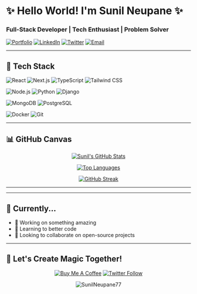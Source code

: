 # ✨ Hello World! I'm Sunil Neupane ✨

### **Full-Stack Developer | Tech Enthusiast | Problem Solver**

[![Portfolio](https://img.shields.io/badge/🌐_Portfolio-FF4088?style=for-the-badge&logo=vercel&logoColor=white)](https://sunil-app.vercel.app)
[![LinkedIn](https://img.shields.io/badge/💼_LinkedIn-0A66C2?style=for-the-badge&logo=linkedin&logoColor=white)](https://www.linkedin.com/in/sunil-neupane77/)
[![Twitter](https://img.shields.io/badge/🐦_Twitter-1DA1F2?style=for-the-badge&logo=twitter&logoColor=white)](https://twitter.com/SunilNeupane77)
[![Email](https://img.shields.io/badge/📧_Email-EA4335?style=for-the-badge&logo=gmail&logoColor=white)](mailto:sunilneupane957@gmail.com)

---

## 🎨 **Tech Stack**

![React](https://img.shields.io/badge/-React-61DAFB?logo=react&logoColor=black&style=flat-square)
![Next.js](https://img.shields.io/badge/-Next.js-000000?logo=nextdotjs&logoColor=white&style=flat-square)
![TypeScript](https://img.shields.io/badge/-TypeScript-3178C6?logo=typescript&logoColor=white&style=flat-square)
![Tailwind CSS](https://img.shields.io/badge/-Tailwind_CSS-06B6D4?logo=tailwindcss&logoColor=white&style=flat-square)

![Node.js](https://img.shields.io/badge/-Node.js-339933?logo=nodedotjs&logoColor=white&style=flat-square)
![Python](https://img.shields.io/badge/-Python-3776AB?logo=python&logoColor=white&style=flat-square)
![Django](https://img.shields.io/badge/-Django-092E20?logo=django&logoColor=white&style=flat-square)

![MongoDB](https://img.shields.io/badge/-MongoDB-47A248?logo=mongodb&logoColor=white&style=flat-square)
![PostgreSQL](https://img.shields.io/badge/-PostgreSQL-4169E1?logo=postgresql&logoColor=white&style=flat-square)


![Docker](https://img.shields.io/badge/-Docker-2496ED?logo=docker&logoColor=white&style=flat-square)
![Git](https://img.shields.io/badge/-Git-F05032?logo=git&logoColor=white&style=flat-square)

---

## 📊 **GitHub Canvas**

<div align="center">
  
[![Sunil's GitHub Stats](https://github-readme-stats.vercel.app/api?username=SunilNeupane77&show_icons=true&count_private=true&theme=radical&hide_border=true&bg_color=0D1117)](https://github.com/SunilNeupane77)

[![Top Languages](https://github-readme-stats.vercel.app/api/top-langs/?username=SunilNeupane77&layout=compact&theme=radical&hide_border=true&bg_color=0D1117)](https://github.com/SunilNeupane77)

[![GitHub Streak](https://streak-stats.demolab.com/?user=SunilNeupane77&theme=radical&hide_border=true&background=0D1117)](https://git.io/streak-stats)

</div>

---



---

## 🌟 **Currently...**
- 🔭 Working on something amazing
- 🌱 Learning to better code 
- 👯 Looking to collaborate on open-source projects


---

## 📮 **Let's Create Magic Together!**

<div align="center">

[![Buy Me A Coffee](https://img.shields.io/badge/☕_Buy_Me_A_Coffee-FFDD00?style=for-the-badge&logo=buymeacoffee&logoColor=black)](https://buymeacoffee.com/sunilneupane)
[![Twitter Follow](https://img.shields.io/badge/Follow_@SunilNeupane77-1DA1F2?style=for-the-badge&logo=twitter&logoColor=white)](https://twitter.com/SunilNeupane77)

</div>

<p align="center"> 
  <img src="https://komarev.com/ghpvc/?username=SunilNeupane77&label=Profile%20views&color=0e75b6&style=flat" alt="SunilNeupane77" /> 
</p>
